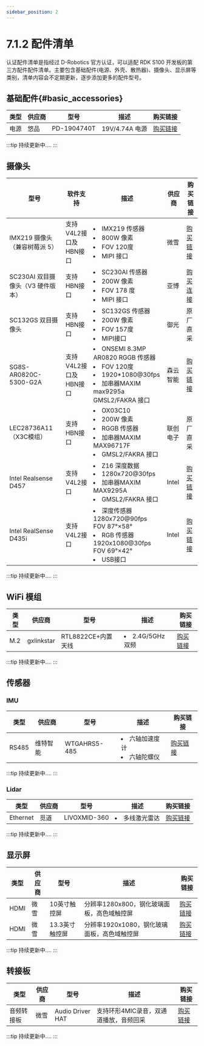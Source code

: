 ```yaml
---
sidebar_position: 2
---
```


# 7.1.2 配件清单

认证配件清单是指经过 D-Robotics 官方认证，可以适配 RDK S100 开发板的第三方配件配件清单。主要包含基础配件(电源、外壳、散热器)、摄像头、显示屏等类别，清单内容会不定期更新，逐步添加更多的配件型号。

## 基础配件{#basic_accessories}

| 类型 | 供应商 | 型号 | 描述 | 购买链接 |
| --- | --------- | -------- | --------------- | --------- |
| 电源 | 悠品 | PD-1904740T | 19V/4.74A 电源 | [购买链接](https://item.jd.com/100048009312.html)  |

:::tip
持续更新中....
:::

## 摄像头

|   型号  | 软件支持    |  描述   | 供应商  |   购买链接    |
| ------ | -------- | ------- | ------- | ----------- |
| IMX219 摄像头（兼容树莓派 5） | 支持V4L2接口及HBN接口 | <li>IMX219 传感器</li><li>800W 像素</li><li> FOV 120度</li><li>MIPI 接口</li> | 微雪  | [购买链接](https://www.waveshare.net/shop/IMX219-200-Camera.htm) |
| SC230AI 双目摄像头（V3 硬件版本） | 支持HBN接口    | <li>SC230AI 传感器</li><li>200W 像素</li><li>FOV 178 度</li><li>MIPI 接口</li> | 亚博 | [购买连接](https://item.taobao.com/item.htm?spm=a1z0d.6639537%2F202410.item.d893698797289.57177484f3aFnW&id=893698797289&from=cart&skuId=5743852141425&pisk=gGwSXq90eUY5z6kpAbj2h4Y-9QHQRiWNdHiLjkpyvYH-RvZQXXpFZYlIdr34U4rre2MQAlhL82ryqS4aXLyPZvJIEvDd7NWNQQroKvd-0HY9rqnIx9J-ppHoHzuA1KXNQuqX40IaDOyeid1I2BpLJbhvkD0x20nJeiMxjDDpeXpJME3mkvp-wXEYDcnp2vppwqdx40LJ2LhpDt3mvv3LJvIjHqmKaPXj0_g8Vg535mYFGOESlppLhmQoWu_WdmymVVu_289ppMmSNVE-laL2yRhYxXwHxpGL254nXzLRR22bD8FTWZRry5iQbWaAYBa_l5HjmSbBOVNL45VKGgB8cYgStmhJfIH79z2IZ7thjoH8o50iwsbmc8yZOVcXkaE4c4h_Oz7Dp4P_DrGa3EJZB54bdfHO4gpZ5c7HOnGMdmgNciOHtITJ5uFVG7rjwmm27isXPBc-mmgNciOHtbnm0GSfcUOh.) |
| SC132GS 双目摄像头       | 支持HBN接口    |  <li>SC132GS 传感器</li><li>200W 像素</li><li> FOV 157度</li><li>MIPI接口</li> |御光| 原厂直采 |
| SG8S-AR0820C-5300-G2A | 支持V4L2接口及HBN接口  | <li>ONSEMI 8.3MP AR0820 RGGB 传感器</li><li>FOV 120度</li><li>1920\*1080@30fps</li><li>加串器MAXIM max9295a</li>GMSL2/FAKRA 接口 |森云智能 | [购买链接](https://www.sensing-world.com/pd.jsp?id=26)  |
| LEC28736A11（X3C模组）     | 支持HBN接口   |  <li>OX03C10</li><li>200W 像素</li><li>RGGB 传感器</li><li>加串器MAXIM MAX96717F</li><li>GMSL2/FAKRA 接口</li> |联创电子 | 原厂直采 |
| Intel Realsense D457      | 支持V4L2接口     |  <li>Z16 深度数据</li><li>1280x720@30fps</li><li>加串器MAXIM MAX9295A</li><li>GMSL2/FAKRA 接口</li> | Intel | [购买链接](https://www.intelrealsense.com/depth-camera-d457/) |
| Intel RealSense D435i        | 支持V4L2接口   | <li>深度传感器 1280x720@90fps FOV 87°×58°</li> <li>RGB 传感器 1920x1080@30fps FOV 69°×42°</li><li>USB接口</li>  | Intel | [购买链接](https://store.intelrealsense.com/buy-intel-realsense-depth-camera-d435i.html) |
:::tip
持续更新中....
:::

## WiFi 模组

| 类型 | 供应商     | 型号               | 描述                    | 购买链接                                            |
|------|------------|------------------|-----------------------|-------------------------------------------------|
| M.2  | gxlinkstar | RTL8822CE+内置天线 | <li>2.4G/5GHz 双频</li> | [购买链接](https://item.jd.com/10115715024347.html) |

:::tip
持续更新中....
:::

## 传感器

### IMU

| 类型  | 供应商   | 型号         | 描述                                     | 购买链接                                                                                                    |
|-------|-------|--------------|----------------------------------------|---------------------------------------------------------------------------------------------------------|
| RS485 | 维特智能 | WTGAHRS5-485 | <li>六轴加速度计</li><li>六轴陀螺仪</li> | [购买链接](https://mall.wit-motion.cn/pc/#/detail?productId=1818234342381350912&shopId=1809199270148489216) |

:::tip
持续更新中....
:::

### Lidar

| 类型     | 供应商 | 型号         | 描述                  | 购买链接                                                   |
|----------|------|--------------|---------------------|--------------------------------------------------------|
| Ethernet | 觅道   | LIVOXMID-360 | <li>多线激光雷达</li> | [购买链接](https://store.dji.com/cn/product/livox-mid-360) |

:::tip
持续更新中....
:::

## 显示屏

| 类型 | 供应商 | 型号 | 描述 | 购买链接 |
| --- | --------- | -------- | --------------- | --------- |
| HDMI | 微雪 | 10英寸触控屏 | 分辨率1280x800，钢化玻璃面板，高色域触控屏 | [购买链接](https://www.waveshare.net/shop/10.1HP-CAPLCD-Monitor.htm)  |
| HDMI | 微雪 | 13.3英寸触控屏 | 分辨率1920x1080，钢化玻璃面板，高色域触控屏 | [购买链接](https://www.waveshare.net/shop/13.3inch-HDMI-LCD-H-with-Holder-V2.htm)  |

:::tip
持续更新中....
:::

## 转接板

| 类型 | 供应商 | 型号 | 描述 | 购买链接 |
| --- | --------- | -------- | --------------- | --------- |
| 音频转接板 | 微雪 | Audio Driver HAT  | 支持环形4MIC录音，双通道播放，音频回采 | [购买链接](https://www.waveshare.net/shop/Audio-Driver-HAT.htm)  |

:::tip
持续更新中....
:::

